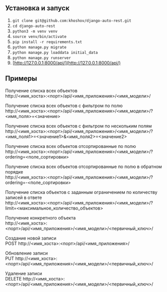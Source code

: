 ## Установка и запуск
1. ```git clone git@github.com:khoshov/django-auto-rest.git```
2. ```cd django-auto-rest```
3. ```python3 -m venv venv```
4. ```source venv/bin/activate```
5. ```pip install -r requirements.txt```
6. ```python manage.py migrate```
7. ```python manage.py loaddata initial_data```
8. ```python manage.py runserver```
9. [http://127.0.0.1:8000/api/](http://127.0.0.1:8000/api/)


## Примеры
Получение списка всех объектов  
http://<имя_хоста>:<порт>/api/<имя_приложения>/<имя_модели>/

Получение списка всех объектов с фильтром по полю  
http://<имя_хоста>:<порт>/api/<имя_приложения>/<имя_модели>/?<имя_поля>=<значение>

Получение списка всех объектов с фильтром по нескольким полям  
http://<имя_хоста>:<порт>/api/<имя_приложения>/<имя_модели>/?<имя_поля1>=<значение1>&<имя_поля2>=<значение2>

Получение списка всех объектов отсортированные по полю 
http://<имя_хоста>:<порт>/api/<имя_приложения>/<имя_модели>/?ordering=<поле_сортировки>

Получение списка всех объектов отсортированные по полю в обратном порядке  
http://<имя_хоста>:<порт>/api/<имя_приложения>/<имя_модели>/?ordering=-<поле_сортировки>

Получение списка объектов с заданным ограничением по количеству записей в ответе  
http://<имя_хоста>:<порт>/api/<имя_приложения>/<имя_модели>/?limit=<максимальное_количество_объектов>

Получение конкретного объекта  
http://<имя_хоста>:<порт>/api/<имя_приложения>/<имя_модели>/<первичный_ключ>/

Создание новой записи  
POST http://<имя_хоста>:<порт>/api/<имя_приложения>/

Обновление записи  
PUT http://<имя_хоста>:<порт>/api/<имя_приложения>/<имя_модели>/<первичный_ключ>/

Удаление записи  
DELETE http://<имя_хоста>:<порт>/api/<имя_приложения>/<имя_модели>/<первичный_ключ>/
